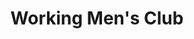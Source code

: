 ---
title: "Working Men's Club"
summary: "Working Men's Club is a UK band hailing from Todmorden in West Yorkshire, England. The band were formed in mid-2018 by vocalist/guitarist Sydney Minsky-Sargeant, guitarist Giulia Bonometti, and drummer Jake Bogacki. After the release of their debut single Bad Blood, the band evolved towards a more electronic sound, with Bonometti and Bogacki leaving the project, replaced by bassist Liam Ogburn, and multi-instrumentalists Mairead O'Connor and Rob Graham. Graham left prior to the release of “Fear Fear,” the band’s second album, in 2022. His replacement, multi-instrumentalist Hannah Cobb, also plays in with Ogburn."
image: "working-men-s-club.jpg"
apple_music_artist_url: "https://music.apple.com/gb/artist/working-mens-club/1353832033"
wikipedia_url: "none"
---